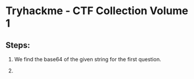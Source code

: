 #   Tryhackme - CTF Collection Volume 1

##  Steps:
1.  We find the base64 of the given string for the first question.

2.  